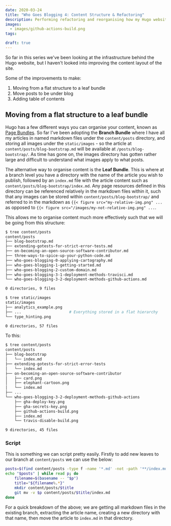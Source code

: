 ```yaml
---
date: 2020-03-24
title: "Who Goes Blogging 4: Content Structure & Refactoring"
description: Performing refactoring and reorganising how my Hugo website is structured
images:
  - images/github-actions-build.png
tags:

draft: true
---
```


So far in this series we've been looking at the infrastructure behind the Hugo website, but I haven't looked into improving the content layout of the site.

Some of the improvements to make:

1. Moving from a flat structure to a leaf bundle
1. Move posts to be under blog
1. Adding table of contents

## Moving from a flat structure to a leaf bundle

Hugo has a few different ways you can organise your content, known as [Page Bundles](https://gohugo.io/content-management/page-bundles/). So far I've been adopting the **Branch Bundle** where I have all my articles in named markdown files under the `content/posts` directory, and storing all images under the `static/images` - so the article at `content/posts/blog-bootstrap.md` will be available at `/posts/blog-bootstrap/`. As time has gone on, the images directory has gotten rather large and difficult to understand what images apply to what posts.


The alternative way to organise content is the **Leaf Bundle**. This is where at a branch level you have a directory with the name of the article you wish to publish, followed by an `index.md` file with the article content such as `content/posts/blog-bootstrap/index.md`. Any page resources defined in this directory can be referenced relatively in the markdown files within it, such that any images can be stored within `content/posts/blog-bootstrap/` and referred to in the markdown as `{{< figure src="my-relative-img.png" ...` as opposed to `{{< figure src="/images/my-not-relative-img.png" ...`. 

This allows me to organise content much more effectively such that we will be going from this structure:

```bash
$ tree content/posts 
content/posts
├── blog-bootstrap.md
├── extending-gotests-for-strict-error-tests.md
├── on-becoming-an-open-source-software-contributor.md
├── three-ways-to-spice-up-your-python-code.md
├── who-goes-blogging-0-applying-cartography.md
├── who-goes-blogging-1-getting-started.md
├── who-goes-blogging-2-custom-domain.md
├── who-goes-blogging-3-1-deployment-methods-travisci.md
└── who-goes-blogging-3-2-deployment-methods-github-actions.md

0 directories, 9 files
```

```bash
$ tree static/images 
static/images
├── analytics_example.png
├── ...                     # Everything stored in a flat hierarchy
└── type_hinting.png

0 directories, 57 files
```

To this:

```bash
$ tree content/posts
content/posts
├── blog-bootstrap
│   └── index.md
├── extending-gotests-for-strict-error-tests
│   └── index.md
├── on-becoming-an-open-source-software-contributor
│   ├── card.png
│   ├── elephant-cartoon.png
│   └── index.md
├── ...                     
└── who-goes-blogging-3-2-deployment-methods-github-actions
    ├── gha-deploy-key.png
    ├── gha-secrets-key.png
    ├── github-actions-build.png
    ├── index.md
    └── travis-disable-build.png

9 directories, 45 files
```

### Script

This is something we can script pretty easily. Firstly to add new leaves to our branch at `content/posts` we can use the below:

```bash
posts=$(find content/posts -type f -name '*.md' -not -path '**/index.md' -not -path '**/_index.md')
echo "$posts" | while read p; do
    filename=$(basename -- "$p")
    title="${filename%.*}"
    mkdir content/posts/$title
    git mv -v $p content/posts/$title/index.md
done
```

For a quick breakdown of the above; we are getting all markdown files in the existing branch, extracting the article name, creating a new directory with that name, then move the article to `index.md` in that directory.




